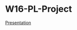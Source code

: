 # W16-PL-Project

[Presentation](https://docs.google.com/a/uoit.net/presentation/d/1BykXF7DYYC9YD3zMpZ40YoRmVeyGoQqM-jmvWnxGrYY/edit?usp=sharing)
